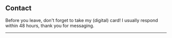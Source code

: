 ## Contact
Before you leave, don't forget to take my (digital) card!
I usually respond within 48 hours, thank you for messaging.

---